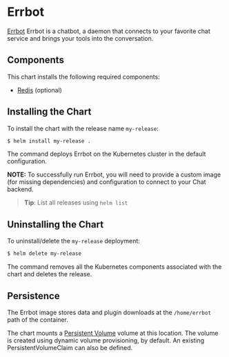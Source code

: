 # Errbot

[Errbot](https://errbot.readthedocs.io/en/latest/) Errbot is a chatbot, a daemon that connects to your favorite chat service and brings your tools into the conversation.

## Components

This chart installs the following required components:

- [Redis](https://artifacthub.io/packages/helm/bitnami/redis) (optional)

## Installing the Chart

To install the chart with the release name `my-release`:

```bash
$ helm install my-release .
```

The command deploys Errbot on the Kubernetes cluster in the default configuration.

**NOTE:** To successfully run Errbot, you will need to provide a custom image (for missing dependencies) and configuration to connect to your Chat backend.

> **Tip**: List all releases using `helm list`

## Uninstalling the Chart

To uninstall/delete the `my-release` deployment:

```bash
$ helm delete my-release
```

The command removes all the Kubernetes components associated with the chart and deletes the release.

## Persistence

The Errbot image stores data and plugin downloads at the `/home/errbot` path of the container.

The chart mounts a [Persistent Volume](https://kubernetes.io/docs/user-guide/persistent-volumes/) volume at this location. The volume is created using dynamic volume provisioning, by default. An existing PersistentVolumeClaim can also be defined.
